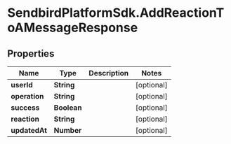 # SendbirdPlatformSdk.AddReactionToAMessageResponse

## Properties

Name | Type | Description | Notes
------------ | ------------- | ------------- | -------------
**userId** | **String** |  | [optional] 
**operation** | **String** |  | [optional] 
**success** | **Boolean** |  | [optional] 
**reaction** | **String** |  | [optional] 
**updatedAt** | **Number** |  | [optional] 


